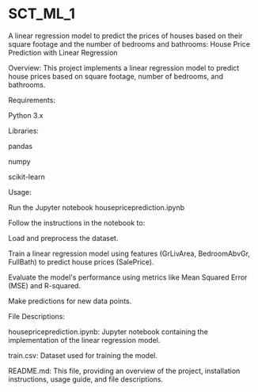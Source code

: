 # SCT_ML_1
A linear regression model to predict the prices of houses based on their square footage and the number of bedrooms and bathrooms:
House Price Prediction with Linear Regression

Overview:
This project implements a linear regression model to predict house prices based on square footage, number of bedrooms, and bathrooms. 



Requirements:

Python 3.x

Libraries:

pandas

numpy

scikit-learn


Usage:

Run the Jupyter notebook housepriceprediction.ipynb 


Follow the instructions in the notebook to:

Load and preprocess the dataset.

Train a linear regression model using features (GrLivArea, BedroomAbvGr, FullBath) to predict house prices (SalePrice).

Evaluate the model's performance using metrics like Mean Squared Error (MSE) and R-squared.

Make predictions for new data points.

File Descriptions:

housepriceprediction.ipynb: Jupyter notebook containing the implementation of the linear regression model.

train.csv: Dataset used for training the model.


README.md: This file, providing an overview of the project, installation instructions, usage guide, and file descriptions.
